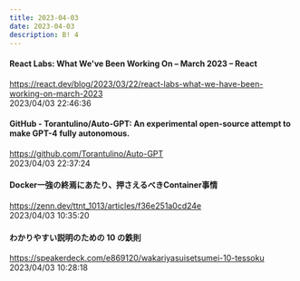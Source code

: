 ```yaml
---
title: 2023-04-03
date: 2023-04-03
description: B! 4
---
```


#### React Labs: What We've Been Working On – March 2023 – React
https://react.dev/blog/2023/03/22/react-labs-what-we-have-been-working-on-march-2023<br>
2023/04/03 22:46:36<br>


#### GitHub - Torantulino/Auto-GPT: An experimental open-source attempt to make GPT-4 fully autonomous.
https://github.com/Torantulino/Auto-GPT<br>
2023/04/03 22:37:24<br>


#### Docker一強の終焉にあたり、押さえるべきContainer事情
https://zenn.dev/ttnt_1013/articles/f36e251a0cd24e<br>
2023/04/03 10:35:20<br>


#### わかりやすい説明のための 10 の鉄則
https://speakerdeck.com/e869120/wakariyasuisetsumei-10-tessoku<br>
2023/04/03 10:28:18<br>


